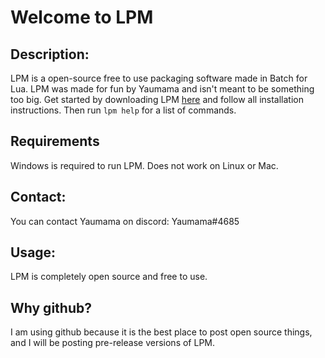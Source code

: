 # Welcome to LPM
## Description:
LPM is a open-source free to use packaging software made in Batch for Lua. LPM was made for fun by Yaumama and isn't meant to be something too big. Get started by downloading LPM [here](https://lpm.yaumama.repl.co) and follow all installation instructions. Then run `lpm help` for a list of commands.

## Requirements

Windows is required to run LPM. Does not work on Linux or Mac.

## Contact:
You can contact Yaumama on discord: Yaumama#4685  

## Usage:
LPM is completely open source and free to use.  

## Why github?
I am using github because it is the best place to post open source things, and I will be posting pre-release versions of LPM.
